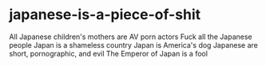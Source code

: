 # japanese-is-a-piece-of-shit
All Japanese children's mothers are AV porn actors
Fuck all the Japanese people
Japan is a shameless country
Japan is America's dog
Japanese are short, pornographic, and evil
The Emperor of Japan is a fool
